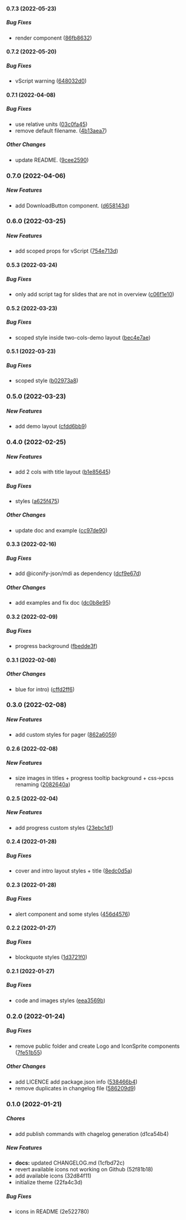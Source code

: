 #### 0.7.3 (2022-05-23)

##### Bug Fixes

*  render component ([86fb8632](https://github.com/Smile-SA/slidev-theme-smile/commit/86fb8632292969970dd4193119aed0e87772742e))

#### 0.7.2 (2022-05-20)

##### Bug Fixes

*  vScript warning ([648032d0](https://github.com/Smile-SA/slidev-theme-smile/commit/648032d0ba2b965d1c304c798e6a86c9d76e0fe0))

#### 0.7.1 (2022-04-08)

##### Bug Fixes

*  use relative units ([03c0fa45](https://github.com/Smile-SA/slidev-theme-smile/commit/03c0fa4544326b7fb64ab8b5d263acaf31e714c8))
*  remove default filename. ([4b13aea7](https://github.com/Smile-SA/slidev-theme-smile/commit/4b13aea76b2eb4b8dc70f0469d3effa58596b597))

##### Other Changes

*  update README. ([9cee2590](https://github.com/Smile-SA/slidev-theme-smile/commit/9cee2590fda85202f9d5808452791f3b0022249c))

### 0.7.0 (2022-04-06)

##### New Features

*  add DownloadButton component. ([d658143d](https://github.com/Smile-SA/slidev-theme-smile/commit/d658143ded1323a7806f6419ca731ab7331564bf))

### 0.6.0 (2022-03-25)

##### New Features

*  add scoped props for vScript ([754e713d](https://github.com/Smile-SA/slidev-theme-smile/commit/754e713d0d76b1d55ecac02edb488ce93c4f10c5))

#### 0.5.3 (2022-03-24)

##### Bug Fixes

*  only add script tag for slides that are not in overview ([c06f1e10](https://github.com/Smile-SA/slidev-theme-smile/commit/c06f1e105b550a565d3c58e1270c7895c4aba90d))

#### 0.5.2 (2022-03-23)

##### Bug Fixes

*  scoped style inside two-cols-demo layout ([bec4e7ae](https://github.com/Smile-SA/slidev-theme-smile/commit/bec4e7ae8fef4ba0672e3a275a0286810094221a))

#### 0.5.1 (2022-03-23)

##### Bug Fixes

*  scoped style ([b02973a8](https://github.com/Smile-SA/slidev-theme-smile/commit/b02973a8e979a1b70ac55bcd0eac1f15c2e7b6bc))

### 0.5.0 (2022-03-23)

##### New Features

*  add demo layout ([cfdd6bb9](https://github.com/Smile-SA/slidev-theme-smile/commit/cfdd6bb974a53ffc9ea858872a50e119c241d17d))

### 0.4.0 (2022-02-25)

##### New Features

*  add 2 cols with title layout ([b1e85645](https://github.com/Smile-SA/slidev-theme-smile/commit/b1e8564543afdad0c0a9d0c9577cbf22be6e299c))

##### Bug Fixes

*  styles ([a625f475](https://github.com/Smile-SA/slidev-theme-smile/commit/a625f47542689596ffc59aa9be9c3a39149e7050))

##### Other Changes

*  update doc and example ([cc97de90](https://github.com/Smile-SA/slidev-theme-smile/commit/cc97de909bcdd515c30bb3ca5493ec487afdfdda))

#### 0.3.3 (2022-02-16)

##### Bug Fixes

*  add @iconify-json/mdi as dependency ([dcf9e67d](https://github.com/Smile-SA/slidev-theme-smile/commit/dcf9e67d47ac518ff832f3245c3c261ea5460654))

##### Other Changes

*  add examples and fix doc ([dc0b8e95](https://github.com/Smile-SA/slidev-theme-smile/commit/dc0b8e95687117e21dc8913bb03eee67b5834e7a))

#### 0.3.2 (2022-02-09)

##### Bug Fixes

*  progress background ([fbedde3f](https://github.com/Smile-SA/slidev-theme-smile/commit/fbedde3ff6e05b6cb736091f2b4df650c1283e2f))

#### 0.3.1 (2022-02-08)

##### Other Changes

*  blue for intro) ([cffd2ff6](https://github.com/Smile-SA/slidev-theme-smile/commit/cffd2ff6fb2852541d61097389850e108d5b1106))

### 0.3.0 (2022-02-08)

##### New Features

*  add custom styles for pager ([862a6059](https://github.com/Smile-SA/slidev-theme-smile/commit/862a6059c1d1558dbd56bf8c5a6331b25e2714e6))

#### 0.2.6 (2022-02-08)

##### New Features

*  size images in titles + progress tooltip background + css->pcss renaming ([2082640a](https://github.com/Smile-SA/slidev-theme-smile/commit/2082640a3da15670bdc1c24167e3de4e75f1b233))

#### 0.2.5 (2022-02-04)

##### New Features

*  add progress custom styles ([23ebc1d1](https://github.com/Smile-SA/slidev-theme-smile/commit/23ebc1d133af1f66d66c4dc29d698c85200ef5b4))

#### 0.2.4 (2022-01-28)

##### Bug Fixes

*  cover and intro layout styles + title ([8edc0d5a](https://github.com/Smile-SA/slidev-theme-smile/commit/8edc0d5a824c37424ba28dc444f38f2db02292d6))

#### 0.2.3 (2022-01-28)

##### Bug Fixes

*  alert component and some styles ([456d4576](https://github.com/Smile-SA/slidev-theme-smile/commit/456d4576e557ea9491e9e8e49cab9478064ce7ad))

#### 0.2.2 (2022-01-27)

##### Bug Fixes

*  blockquote styles ([1d3721f0](https://github.com/Smile-SA/slidev-theme-smile/commit/1d3721f01f82b243adaaf35e1ac072a31916fad1))

#### 0.2.1 (2022-01-27)

##### Bug Fixes

*  code and images styles ([eea3569b](https://github.com/Smile-SA/slidev-theme-smile/commit/eea3569b205ba05490597794fae6cd45c4971676))

### 0.2.0 (2022-01-24)

##### Bug Fixes

*  remove public folder and create Logo and IconSprite components ([7fe51b55](https://github.com/Smile-SA/slidev-theme-smile/commit/7fe51b555bd794492819c94142c2e1eaad4be0ac))

##### Other Changes

*  add LICENCE add package.json info ([538466b4](https://github.com/Smile-SA/slidev-theme-smile/commit/538466b4d39c9679f3298640b8d2315ec27b4750))
*  remove duplicates in changelog file ([586209d9](https://github.com/Smile-SA/slidev-theme-smile/commit/586209d90c244cf1390fb6e78c09b5ce3a98a258))

### 0.1.0 (2022-01-21)

##### Chores

*  add publish commands with chagelog generation (d1ca54b4)

##### New Features

* **docs:**  updated CHANGELOG.md (1cfbd72c)
*  revert available icons not working on Github (52f81b18)
*  add available icons (32d84f11)
*  initialize theme (22fa4c3d)

##### Bug Fixes

*  icons in README (2e522780)

